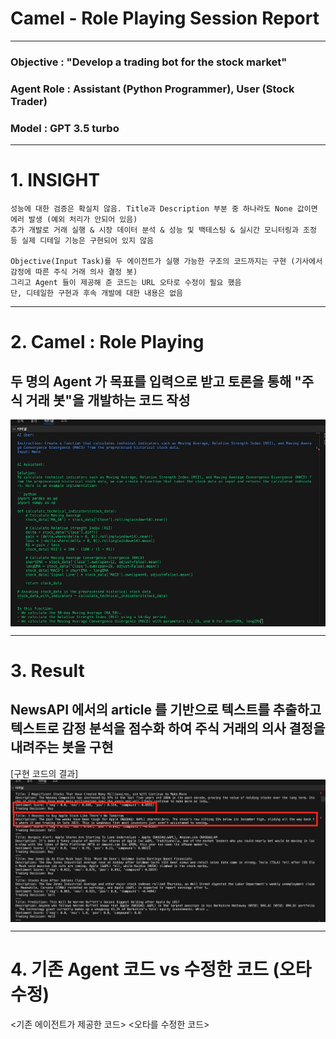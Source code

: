# Camel - Role Playing Session Report
---

### Objective : "Develop a trading bot for the stock market"
### Agent Role : Assistant (Python Programmer), User (Stock Trader)
### Model : GPT 3.5 turbo

---

# 1. INSIGHT

    성능에 대한 검증은 확실치 않음. Title과 Description 부분 중 하나라도 None 값이면 에러 발생 (예외 처리가 안되어 있음)
    추가 개발로 거래 실행 & 시장 데이터 분석 & 성능 및 백테스팅 & 실시간 모니터링과 조정 등 실제 디테일 기능은 구현되어 있지 않음
  
    Objective(Input Task)를 두 에이전트가 실행 가능한 구조의 코드까지는 구현 (기사에서 감정에 따른 주식 거래 의사 결정 봇)
    그리고 Agent 들이 제공해 준 코드는 URL 오타로 수정이 필요 했음
    단, 디테일한 구현과 후속 개발에 대한 내용은 없음

---

# 2. Camel : Role Playing
## 두 명의 Agent 가 목표를 입력으로 받고 토론을 통해 "주식 거래 봇"을 개발하는 코드 작성

<img align="center" src="./img/camel_role_insight00.png">

---

# 3. Result
## NewsAPI 에서의 article 를 기반으로 텍스트를 추출하고 텍스트로 감정 분석을 점수화 하여 주식 거래의 의사 결정을 내려주는 봇을 구현
[구현 코드의 결과]
<img align="center" src="./img/stock_insight01.png">

---

# 4. 기존 Agent 코드 vs 수정한 코드 (오타 수정)
<기존 에이전트가 제공한 코드>
<오타를 수정한 코드>
